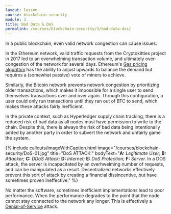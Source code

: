 ```yaml
---
layout: lesson
course: blockchain-security
module: 3
title: Bad Data & DoS
permalink: /courses/blockchain-security/3/bad-data-dos/
---
```

<!-- <iframe width="1280" height="720" src="https://www.youtube.com/embed/hwRr4uFrbWI?list=PLVmd1I9lPns9tKLMAYdnUx3oiegbIg7sJ" frameborder="0" allow="accelerometer; autoplay; encrypted-media; gyroscope; picture-in-picture" allowfullscreen></iframe> -->

<span class="openingParagraph">In a public blockchain, even valid network congestion can cause issues. </span>

In the Ethereum network, valid traffic requests from the Cryptokitties project in 2017 led to an overwhelming transaction volume, and ultimately over-congestion of the network for several days. Ethereum's <a href="http://theblockchaininstitute.org/what-is-ethereums-gas/" target="_blank" rel="noopener noreferrer">Gas pricing algorithm</a> has the ability to adjust upwards to balance the demand but requires a (somewhat passive) vote of miners to achieve.

Similarly, the Bitcoin network prevents network congestion by prioritizing older transactions, which makes it impossible for a single user to send themselves transactions over and over again. Through this configuration, a user could only run transactions until they ran out of BTC to send, which makes these attacks fairly inefficient.

In the private context, such as Hyperledger supply chain tracking, there is a reduced risk of bad data as all nodes must have permission to write to the chain. Despite this, there is always the risk of bad data being intentionally added by another party in order to subvert the network and unfairly game the system.

{% include callouts/imageWithCaption.html
	image="/courses/blockchain-security/DoS-01.jpg"
	title="DoS ATTACK:"
	bodyText="<b>A:</b> <i>Legitimate User;</i>  <b>B:</b> <i>Attacker;</i>  <b>C:</b> <i>DDoS Attack;</i>  <b>D:</b> <i>Internet;</i> <b>E:</b> <i>DoS Protection;</i> <b>F:</b> <i>Server.</i>
In a DOS attack, the server is incapacitated by an overhwelming number of requests, and can be manipulated as a result. Decentralized networks effectively prevent this sort of attack by creating a financial dissincentive, but have sometimes proven ineffective."
%}

No matter the software, sometimes inefficient implementations lead to poor performance. When the performance degrades to the point that the node cannot stay connected to the network any longer. This is effectively a <a href="https://en.wikipedia.org/wiki/Denial-of-service_attack">Denial-of-Service</a> attack.

